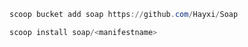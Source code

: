 ```powershell
scoop bucket add soap https://github.com/Hayxi/Soap
```
```powershell
scoop install soap/<manifestname>
```
